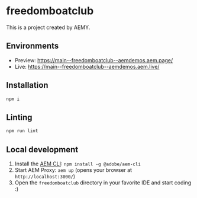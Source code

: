 # freedomboatclub

This is a project created by AEMY.

## Environments

- Preview: https://main--freedomboatclub--aemdemos.aem.page/
- Live: https://main--freedomboatclub--aemdemos.aem.live/

## Installation

```sh
npm i
```

## Linting

```sh
npm run lint
```

## Local development

1. Install the [AEM CLI](https://github.com/adobe/helix-cli): `npm install -g @adobe/aem-cli`
1. Start AEM Proxy: `aem up` (opens your browser at `http://localhost:3000/`)
1. Open the `freedomboatclub` directory in your favorite IDE and start coding :)